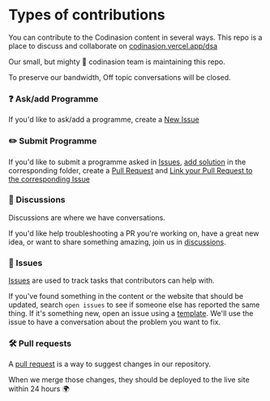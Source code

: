 # Types of contributions

You can contribute to the Codinasion content in several ways. This repo is a place to discuss and collaborate on [codinasion.vercel.app/dsa](https://codinasion.vercel.app/dsa)

Our small, but mighty :muscle: codinasion team is maintaining this repo.

To preserve our bandwidth, Off topic conversations will be closed.

### :question: Ask/add Programme

If you'd like to ask/add a programme, create a [New Issue](https://github.com/codinasion/codinasion-dsa/issues/new?assignees=&labels=%F0%9F%93%9D+content&template=add-content.yml)

### :pencil2: Submit Programme

If you'd like to submit a programme asked in [Issues](https://github.com/codinasion/codinasion-dsa/issues), [add solution](https://github.com/codinasion/codinasion-dsa/blob/master/CONTRIBUTING.md#make-changes) in the corresponding folder, create a [Pull Request](https://github.com/codinasion/codinasion-dsa/blob/master/CONTRIBUTING.md#solve-an-issue) and [Link your Pull Request to the corresponding Issue](https://docs.github.com/en/issues/tracking-your-work-with-issues/linking-a-pull-request-to-an-issue)

### :mega: Discussions

Discussions are where we have conversations.

If you'd like help troubleshooting a PR you're working on, have a great new idea, or want to share something amazing, join us in [discussions](https://github.com/codinasion/codinasion-dsa/discussions).

### :lady_beetle: Issues

[Issues](https://github.com/codinasion/codinasion-dsa/issues) are used to track tasks that contributors can help with.

If you've found something in the content or the website that should be updated, search `open issues` to see if someone else has reported the same thing. If it's something new, open an issue using a [template](https://github.com/codinasion/codinasion-dsa/issues/new/choose). We'll use the issue to have a conversation about the problem you want to fix.

### :hammer_and_wrench: Pull requests

A [pull request](https://github.com/codinasion/codinasion-dsa/pulls) is a way to suggest changes in our repository.

When we merge those changes, they should be deployed to the live site within 24 hours :earth_africa:
